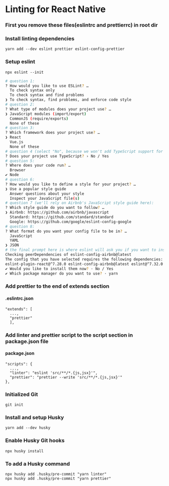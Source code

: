 # Linting for React Native

### First you remove these files(eslintrc and prettierrc) in root dir

### Install linting dependencies

```
yarn add --dev eslint prettier eslint-config-prettier
```

### Setup eslint

```
npx eslint --init
```

```bash
# question 1:
? How would you like to use ESLint? …
  To check syntax only
  To check syntax and find problems
❯ To check syntax, find problems, and enforce code style
# question 2:
? What type of modules does your project use? …
❯ JavaScript modules (import/export)
  CommonJS (require/exports)
  None of these
# question 3:
? Which framework does your project use? …
❯ React
  Vue.js
  None of these
# question 4 (select "No", because we won't add TypeScript support for this project):
? Does your project use TypeScript? › No / Yes
# question 5:
? Where does your code run? …
  Browser
✔ Node
# question 6:
? How would you like to define a style for your project? …
❯ Use a popular style guide
  Answer questions about your style
  Inspect your JavaScript file(s)
# question 7 (we'll rely on Airbnb's JavaScript style guide here):
? Which style guide do you want to follow? …
❯ Airbnb: https://github.com/airbnb/javascript
  Standard: https://github.com/standard/standard
  Google: https://github.com/google/eslint-config-google
# question 8:
? What format do you want your config file to be in? …
  JavaScript
  YAML
❯ JSON
# the final prompt here is where eslint will ask you if you want to install all the necessary dependencies. Select "Yes" and hit enter:
Checking peerDependencies of eslint-config-airbnb@latest
The config that you have selected requires the following dependencies:
eslint-plugin-react@^7.28.0 eslint-config-airbnb@latest eslint@^7.32.0 || ^8.2.0 eslint-plugin-import@^2.25.3 eslint-plugin-jsx-a11y@^6.5.1 eslint-plugin-react-hooks@^4.3.0
✔ Would you like to install them now? · No / Yes
✔ Which package manager do you want to use? · yarn
```

### Add prettier to the end of extends section

#### .eslintrc.json

```
"extends": [
  ...,
  "prettier"
  ],
```

### Add linter and prettier script to the script section in package.json file

#### package.json

```
"scripts": {
  ...,
  "linter": "eslint 'src/**/*.{js,jsx}'",
  "prettier": "prettier --write 'src/**/*.{js,jsx}'"
},
```

### Initialized Git

```
git init
```

### Install and setup Husky

```
yarn add --dev husky
```

### Enable Husky Git hooks

```
npx husky install
```

### To add a Husky command

```
npx husky add .husky/pre-commit "yarn linter"
npx husky add .husky/pre-commit "yarn prettier"
```
